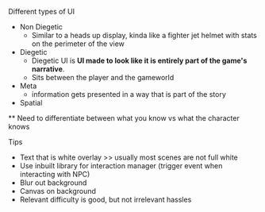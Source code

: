 Different types of UI
- Non Diegetic
	- Similar to a heads up display, kinda like a fighter jet helmet with stats on the perimeter of the view
- Diegetic
	- Diegetic UI is **UI made to look like it is entirely part of the game's narrative**.
	- Sits between the player and the gameworld
- Meta
	- information gets presented in a way that is part of the story
- Spatial

** Need to differentiate between what you know vs what the character knows

Tips
- Text that is white overlay >> usually most scenes are not full white
- Use inbuilt library for interaction manager (trigger event when interacting  with NPC)
- Blur out background
- Canvas on background
- Relevant difficulty is good, but not irrelevant hassles